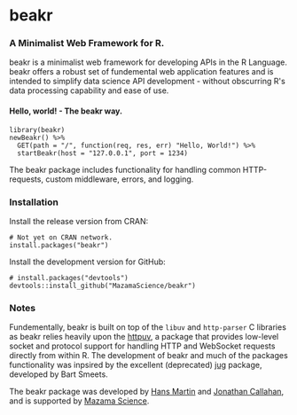 # beakr
### A Minimalist Web Framework for R. 
beakr is a minimalist web framework for developing APIs in the R Language.
beakr offers a robust set of fundemental web application features and is 
intended to simplify data science API development - without obscurring 
R's data processing capability and ease of use.

#### Hello, world! - The beakr way.
```
library(beakr)
newBeakr() %>% 
  GET(path = "/", function(req, res, err) "Hello, World!") %>% 
  startBeakr(host = "127.0.0.1", port = 1234) 
```

The beakr package includes functionality for handling common
HTTP-requests, custom middleware, errors, and logging. 

### Installation
Install the release version from CRAN:
```
# Not yet on CRAN network. 
install.packages("beakr")
```
Install the development version for GitHub: 
```
# install.packages("devtools")
devtools::install_github("MazamaScience/beakr")
```

### Notes
Fundementally, beakr is built on top of the `libuv` and `http-parser` C libraries 
as beakr relies heavily upon the [httpuv](https://github.com/rstudio/httpuv), 
a package that provides low-level socket and protocol support for handling HTTP 
and WebSocket requests directly from within R. The development of beakr and much of the packages functionality
was inpsired by the excellent (deprecated) [jug](https://github.com/Bart6114/jug) 
package, developed by Bart Smeets. 

The beakr package was developed by [Hans Martin](https://github.com/hansmrtn) and [Jonathan Callahan](https://github.com/jonathancallahan), and is supported by 
[Mazama Science](http://mazamascience.com/).




